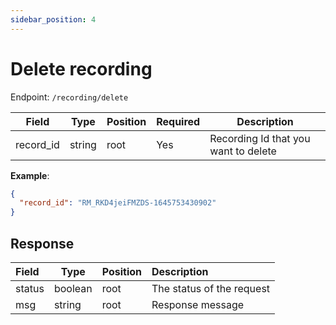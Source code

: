 ```yaml
---
sidebar_position: 4
---
```


# Delete recording

Endpoint: `/recording/delete`

| Field     | Type   | Position | Required | Description                          |
| --------- | ------ | -------- | :------- | ------------------------------------ |
| record_id | string | root     | Yes      | Recording Id that you want to delete |

**Example**:

```json
{
  "record_id": "RM_RKD4jeiFMZDS-1645753430902"
}
```

## Response

| Field  | Type    | Position | Description               |
| :----- | ------- | -------- | :------------------------ |
| status | boolean | root     | The status of the request |
| msg    | string  | root     | Response message          |
